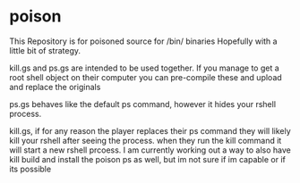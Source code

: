 # poison
This Repository is for poisoned source for /bin/ binaries
Hopefully with a little bit of strategy.

kill.gs and ps.gs are intended to be used together.
If you manage to get a root shell object on their computer
you can pre-compile these and upload and replace the originals

ps.gs behaves like the default ps command, however
it hides your rshell process.

kill.gs, if for any reason the player replaces their ps command
they will likely kill your rshell after seeing the process.
when they run the kill command it will start a new rshell prcoess.
I am currently working out a way to also have kill build and install
the poison ps as well, but im not sure if im capable or if its possible

